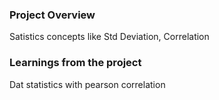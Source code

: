 ### Project Overview

 Satistics concepts like Std Deviation, Correlation


### Learnings from the project

 Dat statistics with pearson correlation


